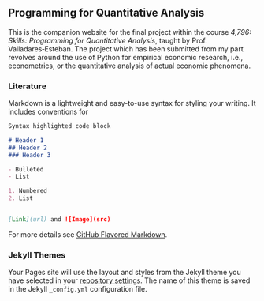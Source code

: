 
## Programming for Quantitative Analysis

This is the companion website for the final project within the course *4,796: Skills: Programming for Quantitative Analysis*, taught by Prof. Valladares‑Esteban.
The project which has been submitted from my part revolves around the use of Python for empirical economic research, i.e., econometrics, or the quantitative analysis of actual economic phenomena.

### Literature

Markdown is a lightweight and easy-to-use syntax for styling your writing. It includes conventions for

```markdown
Syntax highlighted code block

# Header 1
## Header 2
### Header 3

- Bulleted
- List

1. Numbered
2. List


[Link](url) and ![Image](src)
```

For more details see [GitHub Flavored Markdown](https://guides.github.com/features/mastering-markdown/).

### Jekyll Themes

Your Pages site will use the layout and styles from the Jekyll theme you have selected in your [repository settings](https://github.com/Helgone/ProForQ/settings/pages). The name of this theme is saved in the Jekyll `_config.yml` configuration file.

